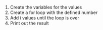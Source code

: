 1) Create the variables for the values
2) Create a for loop with the defined number
3) Add i values until the loop is over
4) Print out the result